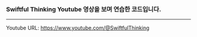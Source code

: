 ### Swiftful Thinking Youtube 영상을 보며 연습한 코드입니다.
---
Youtube URL: https://www.youtube.com/@SwiftfulThinking
